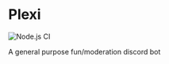 # Plexi
![Node.js CI](https://github.com/Nigecat/Plexi/workflows/Node.js%20CI/badge.svg)

A general purpose fun/moderation discord bot
